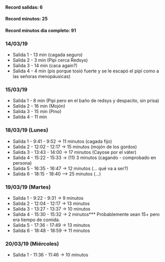 #### Record salidas: 6
#### Record minutos: 25
#### Record minutos dia completo: 91

### 14/03/19
* Salida 1 - 13 min (cagada seguro)
* Salida 2 - 3 min (Pipi cerca Redsys)
* Salida 3 - 14 min (caca again?)
* Salida 4 - 4 min (pis porque tosió fuerte y se le escapó el pipí como a las señoras menopáusicas)

### 15/03/19
* Salida 1 - 8 min (Pipi pero en el baño de redsys y despacito, sin prisa)
* Salida 2 - 16 min (Mojón)
* Salida 3 - 15 min (Pino)
* Salida 4 - 11 min

### 18/03/19 (Lunes)
* Salida 1 - 9:41 - 9:52 -> 11 minutos (cagada fijo)
* Salida 2 - 12:02 - 12:17 -> 15 minutos (mojón de los gordos)
* Salida 3 - 13:43 - 14:00 -> 17 minutos (Cayose por el váter)
* Salida 4 - 15:22 - 15:33 -> (11) 3 minutos (cagando - comprobado en persona)
* Salida 5 - 16:35 - 16:47 -> 12 minutos (... qué va a ser?)
* Salida 6 - 18:15 - 18:40 --> 25 minutos (...)

### 19/03/19 (Martes)
* Salida 1 - 9:22 - 9:31 -> 9 minutos
* Salida 2 - 12:04 - 12:17 -> 13 minutos
* Salida 3 - 13:27 - 13:37 -> 10 minutos
* Salida 4 - 15:30 - 15:32 -> 2 minutos*** Probablemente sean 15+ pero era tiempo de comida.
* Salida 5 - 17:36 - 17:49 -> 13 minutos
* Salida 6 - 18:48 - 18:59 -> 11 minutos

### 20/03/19 (Miércoles)
* Salida 1 - 11:36 - 11:46 -> 10 minutos

